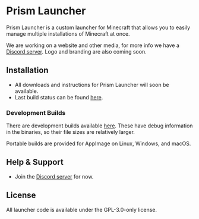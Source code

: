 # Prism Launcher

Prism Launcher is a custom launcher for Minecraft that allows you to easily manage multiple installations of Minecraft at once.

We are working on a website and other media, for more info we have a [Discord server](https://discord.gg/prismlauncher). Logo and branding are also coming soon.

## Installation

- All downloads and instructions for Prism Launcher will soon be available.
- Last build status can be found [here](https://github.com/PrismLauncher/PrismLauncher/actions).

### Development Builds

There are development builds available [here](https://nightly.link/PrismLauncher/PrismLauncher/workflows/trigger_builds/develop). These have debug information in the binaries, so their file sizes are relatively larger.

Portable builds are provided for AppImage on Linux, Windows, and macOS.

## Help & Support

- Join the [Discord server](https://discord.gg/prismlauncher) for now. 

## License

All launcher code is available under the GPL-3.0-only license.
